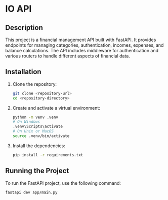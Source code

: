 # IO API

## Description

This project is a financial management API built with FastAPI. It provides endpoints for managing categories, authentication, incomes, expenses, and balance calculations. The API includes middleware for authentication and various routers to handle different aspects of financial data.

## Installation

1. Clone the repository:
    ```sh
    git clone <repository-url>
    cd <repository-directory>
    ```

2. Create and activate a virtual environment:
    ```sh
    python -m venv .venv
    # On Windows
    .venv\Scripts\activate
    # On Unix or MacOS
    source .venv/bin/activate
    ```

3. Install the dependencies:
    ```sh
    pip install -r requirements.txt
    ```

## Running the Project

To run the FastAPI project, use the following command:
```sh
fastapi dev app/main.py
```